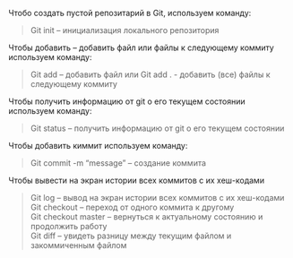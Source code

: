 Чтобо создать пустой репозитарий в Git, используем команду:  
>Git init – инициализация локального репозитория  

Чтобы добавить – добавить файл или файлы к следующему коммиту используем команду:  
>Git add – добавить файл или Git add . - добавить (все) файлы к следующему коммиту  

Чтобы получить информацию от git о его текущем состоянии используем команду:  
>Git status – получить информацию от git о его текущем состоянии  

Чтобы добавить киммит используем команду:  
>Git commit -m “message” – создание коммита  

Чтобы вывести на экран истории всех коммитов с их хеш-кодами  
>Git log – вывод на экран истории всех коммитов с их хеш-кодами   
>Git checkout – переход от одного коммита к другому  
>Git checkout master – вернуться к актуальному состоянию и продолжить работу  
>Git diff – увидеть разницу между текущим файлом и закоммиченным файлом  
